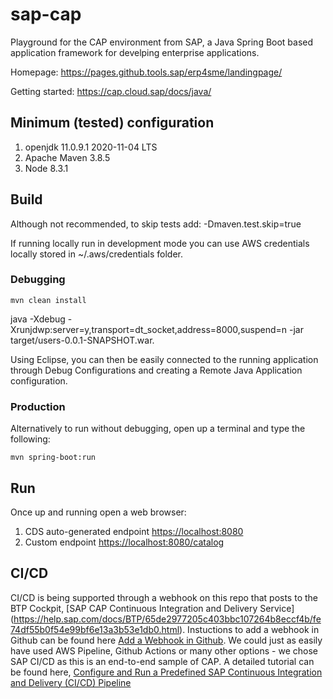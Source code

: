 # sap-cap

Playground for the CAP environment from SAP, a Java Spring Boot based application framework for develping enterprise applications.

Homepage: https://pages.github.tools.sap/erp4sme/landingpage/

Getting started: https://cap.cloud.sap/docs/java/

## Minimum (tested) configuration

1. openjdk 11.0.9.1 2020-11-04 LTS
2. Apache Maven 3.8.5
3. Node 8.3.1

## Build

Although not recommended, to skip tests add: -Dmaven.test.skip=true

If running locally run in development mode you can use AWS credentials locally stored in ~/.aws/credentials folder.

### Debugging

```
mvn clean install
```

java -Xdebug -Xrunjdwp:server=y,transport=dt_socket,address=8000,suspend=n -jar target/users-0.0.1-SNAPSHOT.war.

Using Eclipse, you can then be easily connected to the running application through Debug Configurations and creating a Remote Java Application configuration.

### Production

Alternatively to run without debugging, open up a terminal and type the following:

```
mvn spring-boot:run
```

## Run

Once up and running open a web browser: 

1. CDS auto-generated endpoint [https://localhost:8080](http://localhost:8080/)
2. Custom endpoint [https://localhost:8080/catalog](http://localhost:8080/catalog/)

## CI/CD

CI/CD is being supported through a webhook on this repo that posts to the BTP Cockpit, [SAP CAP Continuous Integration and Delivery Service] (https://help.sap.com/docs/BTP/65de2977205c403bbc107264b8eccf4b/fe74df55b0f54e99bf6e13a3b53e1db0.html).  Instuctions to add a webhook in Github can be found here [Add a Webhook in Github](https://help.sap.com/docs/CONTINUOUS_DELIVERY/99c72101f7ee40d0b2deb4df72ba1ad3/090d4aaa9628426b91c90e8284213040.html).  We could just as easily have used AWS Pipeline, Github Actions or many other options - we chose SAP CI/CD as this is an end-to-end sample of CAP. A detailed tutorial can be found here, [Configure and Run a Predefined SAP Continuous Integration and Delivery (CI/CD) Pipeline](https://developers.sap.com/tutorials/btp-app-ci-cd-btp.html)
